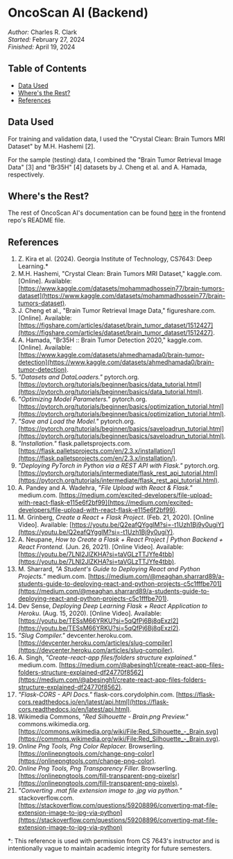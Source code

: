 <!-- omit in toc -->
# OncoScan AI (Backend)

*Author:* Charles R. Clark <br />
*Started:* February 27, 2024 <br />
*Finished:* April 19, 2024

<!-- omit in toc -->
## Table of Contents

- [Data Used](#data-used)
- [Where's the Rest?](#wheres-the-rest)
- [References](#references)

## Data Used 

For training and validation data, I used the "Crystal Clean: Brain Tumors MRI Dataset" by M.H. Hashemi [2]. 

For the sample (testing) data, I combined the "Brain Tumor Retrieval Image Data" [3] and "Br35H" [4] datasets by J. Cheng et al. and A. Hamada, respectively.

## Where's the Rest?

The rest of OncoScan AI's documentation can be found [here](https://github.com/charlesrclark1243/OncoScan-AI) in the frontend repo's README file.

## References
1. Z. Kira et al. (2024). Georgia Institute of Technology, CS7643: Deep Learning.*
2. M.H. Hashemi, "Crystal Clean: Brain Tumors MRI Dataset," kaggle.com. [Online]. Available: [https://www.kaggle.com/datasets/mohammadhossein77/brain-tumors-dataset](https://www.kaggle.com/datasets/mohammadhossein77/brain-tumors-dataset).
3. J. Cheng et al., "Brain Tumor Retrieval Image Data," figureshare.com. [Online]. Available: [https://figshare.com/articles/dataset/brain_tumor_dataset/1512427](https://figshare.com/articles/dataset/brain_tumor_dataset/1512427).
4. A. Hamada, "Br35H :: Brain Tumor Detection 2020," kaggle.com. [Online]. Available: [https://www.kaggle.com/datasets/ahmedhamada0/brain-tumor-detection](https://www.kaggle.com/datasets/ahmedhamada0/brain-tumor-detection).
5. *"Datasets and DataLoaders."* pytorch.org. [https://pytorch.org/tutorials/beginner/basics/data_tutorial.html](https://pytorch.org/tutorials/beginner/basics/data_tutorial.html).
6. *"Optimizing Model Parameters."* pytorch.org. [https://pytorch.org/tutorials/beginner/basics/optimization_tutorial.html](https://pytorch.org/tutorials/beginner/basics/optimization_tutorial.html).
7. *"Save and Load the Model."* pytorch.org. [https://pytorch.org/tutorials/beginner/basics/saveloadrun_tutorial.html](https://pytorch.org/tutorials/beginner/basics/saveloadrun_tutorial.html).
8. *"Installation."* flask.palletsprojects.com. [https://flask.palletsprojects.com/en/2.3.x/installation/](https://flask.palletsprojects.com/en/2.3.x/installation/).
9. *"Deploying PyTorch in Python via a REST API with Flask."* pytorch.org. [https://pytorch.org/tutorials/intermediate/flask_rest_api_tutorial.html](https://pytorch.org/tutorials/intermediate/flask_rest_api_tutorial.html).
10. A. Pandey and A. Wadehra, *"File Upload with React & Flask."* medium.com. [https://medium.com/excited-developers/file-upload-with-react-flask-e115e6f2bf99](https://medium.com/excited-developers/file-upload-with-react-flask-e115e6f2bf99).
11. M. Grinberg, *Create a React + Flask Project*. (Feb. 21, 2020). [Online Video]. Available: [https://youtu.be/Q2eafQYgglM?si=-t1Uzh1Bj9y0ugiY](https://youtu.be/Q2eafQYgglM?si=-t1Uzh1Bj9y0ugiY).
12. A. Neupane, *How to Create a Flask + React Project | Python Backend + React Frontend*. (Jun. 26, 2021). [Online Video]. Available: [https://youtu.be/7LNl2JlZKHA?si=taVGLzTTJYfe4tbb](https://youtu.be/7LNl2JlZKHA?si=taVGLzTTJYfe4tbb).
13. M. Sharrard, *"A Student's Guide to Deploying React and Python Projects."* medium.com. [https://medium.com/@meaghan.sharrard89/a-students-guide-to-deploying-react-and-python-projects-c5c1fffbe701](https://medium.com/@meaghan.sharrard89/a-students-guide-to-deploying-react-and-python-projects-c5c1fffbe701).
14. Dev Sense, *Deploying Deep Learning Flask + React Application to Heroku*. (Aug. 15, 2020). [Online Video]. Available: [https://youtu.be/TESsM66YRKU?si=5qQfPj6Bj8qExzl2](https://youtu.be/TESsM66YRKU?si=5qQfPj6Bj8qExzl2).
15. *"Slug Compiler."* devcenter.heroku.com. [https://devcenter.heroku.com/articles/slug-compiler](https://devcenter.heroku.com/articles/slug-compiler).
16. A. Singh, *"Create-react-app files/folders structure explained."* medium.com. [https://medium.com/@abesingh1/create-react-app-files-folders-structure-explained-df24770f8562](https://medium.com/@abesingh1/create-react-app-files-folders-structure-explained-df24770f8562).
17. *"Flask-CORS - API Docs."* flask-cors.corydolphin.com. [https://flask-cors.readthedocs.io/en/latest/api.html](https://flask-cors.readthedocs.io/en/latest/api.html).
18. Wikimedia Commons, *"Red Silhouette - Brain.png Preview."* commons.wikimedia.org. [https://commons.wikimedia.org/wiki/File:Red_Silhouette_-_Brain.svg](https://commons.wikimedia.org/wiki/File:Red_Silhouette_-_Brain.svg).
19. *Online Png Tools, Png Color Replacer.* Browserling. [https://onlinepngtools.com/change-png-color](https://onlinepngtools.com/change-png-color).
20. *Online Png Tools, Png Transparency Filler.* Browserling. [https://onlinepngtools.com/fill-transparent-png-pixelsr](https://onlinepngtools.com/fill-transparent-png-pixels).
21. *"Converting .mat file extension image to .jpg via python."* stackoverflow.com. [https://stackoverflow.com/questions/59208896/converting-mat-file-extension-image-to-jpg-via-python](https://stackoverflow.com/questions/59208896/converting-mat-file-extension-image-to-jpg-via-python)

*: This reference is used with permission from CS 7643's instructor and is intentionally vague to maintain academic integrity for future semesters.
